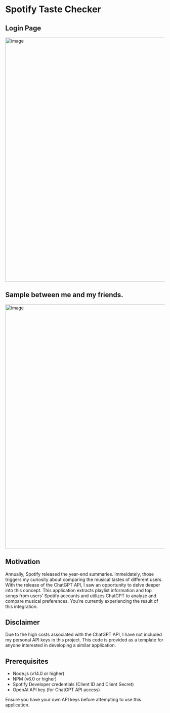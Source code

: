# Spotify Taste Checker
## Login Page
<img width="769" alt="image" src="https://github.com/ShawnG134/Spotify-Taste-Checker/assets/168505455/27db3d50-e06e-4835-88ba-0d0954fe41c7">


## Sample between me and my friends.
<img width="769" alt="image" src="https://github.com/ShawnG134/Spotify-Taste-Checker/assets/168505455/bbe9bf1a-eace-4d47-a5b2-218edc3d22f1">

## Motivation
Annually, Spotify released the year-end summaries. Immeidately, those triggers my curiosity about comparing the musical tastes of different users. With the release of the ChatGPT API, I saw an opportunity to delve deeper into this concept. This application extracts playlist information and top songs from users' Spotify accounts and utilizes ChatGPT to analyze and compare musical preferences. You're currently experiencing the result of this integration.


## Disclaimer
Due to the high costs associated with the ChatGPT API, I have not included my personal API keys in this project. This code is provided as a template for anyone interested in developing a similar application.

## Prerequisites
- Node.js (v14.0 or higher)
- NPM (v6.0 or higher)
- Spotify Developer credentials (Client ID and Client Secret)
- OpenAI API key (for ChatGPT API access)

Ensure you have your own API keys before attempting to use this application.
